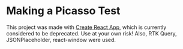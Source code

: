 # Making a Picasso Test

This project was made with [Create React App](https://github.com/facebook/create-react-app), which is currently considered to be deprecated. Use at your own risk!
Also, RTK Query, JSONPlaceholder, react-window were used.
